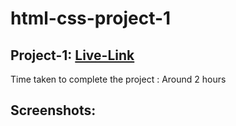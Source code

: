 # html-css-project-1

## Project-1: [Live-Link](html-css-proj-1.netlify.app)

Time taken to complete the project : Around 2 hours

## Screenshots:


